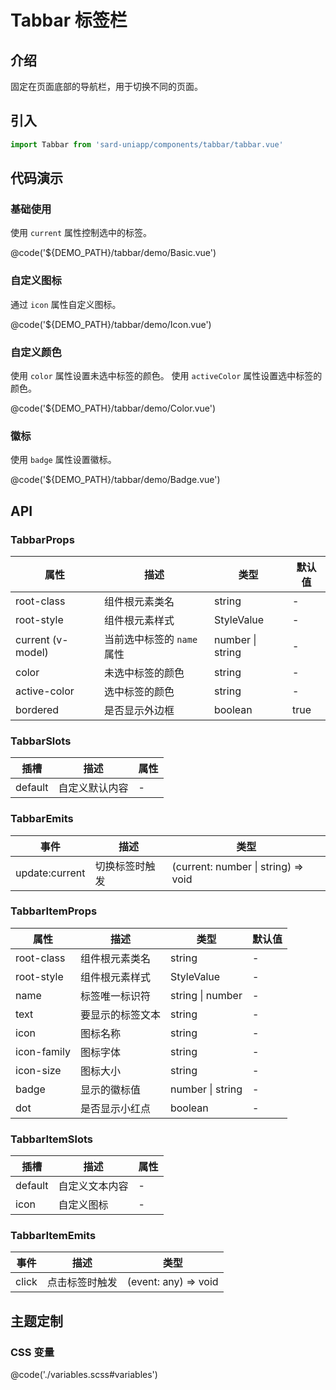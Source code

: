 # Tabbar 标签栏

## 介绍

固定在页面底部的导航栏，用于切换不同的页面。

## 引入

```ts
import Tabbar from 'sard-uniapp/components/tabbar/tabbar.vue'
```

## 代码演示

### 基础使用

使用 `current` 属性控制选中的标签。

@code('${DEMO_PATH}/tabbar/demo/Basic.vue')

### 自定义图标

通过 `icon` 属性自定义图标。

@code('${DEMO_PATH}/tabbar/demo/Icon.vue')

### 自定义颜色

使用 `color` 属性设置未选中标签的颜色。
使用 `activeColor` 属性设置选中标签的颜色。

@code('${DEMO_PATH}/tabbar/demo/Color.vue')

### 徽标

使用 `badge` 属性设置徽标。

@code('${DEMO_PATH}/tabbar/demo/Badge.vue')

## API

### TabbarProps

| 属性              | 描述                       | 类型             | 默认值 |
| ----------------- | -------------------------- | ---------------- | ------ |
| root-class        | 组件根元素类名             | string           | -      |
| root-style        | 组件根元素样式             | StyleValue       | -      |
| current (v-model) | 当前选中标签的 `name` 属性 | number \| string | -      |
| color             | 未选中标签的颜色           | string           | -      |
| active-color      | 选中标签的颜色             | string           | -      |
| bordered          | 是否显示外边框             | boolean          | true   |

### TabbarSlots

| 插槽    | 描述           | 属性 |
| ------- | -------------- | ---- |
| default | 自定义默认内容 | -    |

### TabbarEmits

| 事件           | 描述           | 类型                                |
| -------------- | -------------- | ----------------------------------- |
| update:current | 切换标签时触发 | (current: number \| string) => void |

### TabbarItemProps

| 属性        | 描述             | 类型             | 默认值 |
| ----------- | ---------------- | ---------------- | ------ |
| root-class  | 组件根元素类名   | string           | -      |
| root-style  | 组件根元素样式   | StyleValue       | -      |
| name        | 标签唯一标识符   | string \| number | -      |
| text        | 要显示的标签文本 | string           | -      |
| icon        | 图标名称         | string           | -      |
| icon-family | 图标字体         | string           | -      |
| icon-size   | 图标大小         | string           | -      |
| badge       | 显示的徽标值     | number \| string | -      |
| dot         | 是否显示小红点   | boolean          | -      |

### TabbarItemSlots

| 插槽    | 描述           | 属性 |
| ------- | -------------- | ---- |
| default | 自定义文本内容 | -    |
| icon    | 自定义图标     | -    |

### TabbarItemEmits

| 事件  | 描述           | 类型                 |
| ----- | -------------- | -------------------- |
| click | 点击标签时触发 | (event: any) => void |

## 主题定制

### CSS 变量

@code('./variables.scss#variables')
